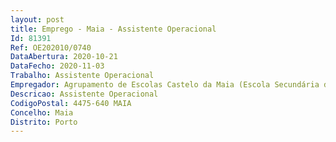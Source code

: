 ```yaml
--- 
layout: post
title: Emprego - Maia - Assistente Operacional
Id: 81391
Ref: OE202010/0740
DataAbertura: 2020-10-21
DataFecho: 2020-11-03
Trabalho: Assistente Operacional
Empregador: Agrupamento de Escolas Castelo da Maia (Escola Secundária do Castelo da Maia - Sede)
Descricao: Assistente Operacional
CodigoPostal: 4475-640 MAIA
Concelho: Maia
Distrito: Porto
--- 
```

